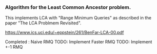 
### Algorithm for the Least Common Ancestor problem.

This implements LCA with "Range Minimum Queries" as described in the paper "The LCA Problmem Revisited".

https://www.ics.uci.edu/~eppstein/261/BenFar-LCA-00.pdf

Completed : Naive RMQ
TODO: Implement Faster RMQ
TODO: Implement +-1 RMQ
